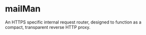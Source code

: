 # mailMan
An HTTPS specific internal request router, designed to function as a compact, transparent reverse HTTP proxy.
